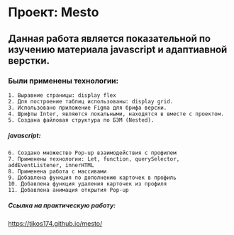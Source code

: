 # Проект: Mesto

## Данная работа является показательной по изучению материала javascript и адаптиавной верстки.

### Были применены технологии: 
    1. Выравние страницы: display flex
    2. Для построение таблиц использованы: display grid.
    3. Использовано приложение Figma для брифа верски.
    4. Шрифты Inter, являются локальными, находятся в вместе с проектом.
    5. Создана файловая структура по БЭМ (Nested).
   ##### javascript:
    6. Создано множество Pop-up взаимодействия с профилем
    7. Применены технологии: Let, function, querySelector, addEventListener, innerHTML
    8. Применена работа с массивами
    9. Добавлена функция по дополнению карточек в профиль
    10. Добавлена функция удаления карточек из профиля
    11. Добавлена анимация открытия Pop-up
   

##### Ссылка на практическую работу: 
https://tikos174.github.io/mesto/